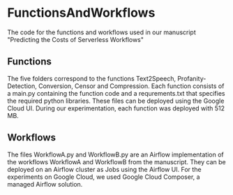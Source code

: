 # FunctionsAndWorkflows
The code for the functions and workflows used in our manuscript "Predicting the Costs of Serverless Workflows"

## Functions
The five folders correspond to the functions Text2Speech, Profanity-Detection, Conversion, Censor and Compression. Each function consists of a main.py containing the function code and a requrements.txt that specifies the required python libraries. These files can be deployed using the Google Cloud UI. During our experimentation, each function was deployed with 512 MB.

## Workflows
The files WorkflowA.py and WorkflowB.py are an Airflow implementation of the workflows WorkflowA and WorkflowB from the manuscript. They can be deployed on an Airflow cluster as Jobs using the Airflow UI. For the experiments on Google Cloud, we used Google Cloud Composer, a managed Airflow solution.

